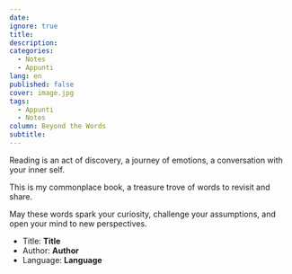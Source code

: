```yaml
---
date: 
ignore: true
title: 
description: 
categories:
  - Notes
  - Appunti
lang: en
published: false
cover: image.jpg
tags:
  - Appunti
  - Notes
column: Beyond the Words
subtitle:
---
```

Reading is an act of discovery, a journey of emotions, a conversation with your inner self.

This is my commonplace book, a treasure trove of words to revisit and share.

May these words spark your curiosity, challenge your assumptions, and open your mind to new perspectives.

- Title: **Title**
- Author: **Author**
- Language: **Language**
